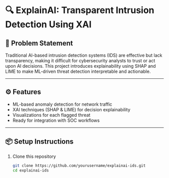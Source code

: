 # 🔍 ExplainAI: Transparent Intrusion Detection Using XAI

## 🚨 Problem Statement

Traditional AI-based intrusion detection systems (IDS) are effective but lack transparency, making it difficult for cybersecurity analysts to trust or act upon AI decisions. This project introduces explainability using SHAP and LIME to make ML-driven threat detection interpretable and actionable.

---

## ⚙️ Features

- ML-based anomaly detection for network traffic
- XAI techniques (SHAP & LIME) for decision explainability
- Visualizations for each flagged threat
- Ready for integration with SOC workflows

---

## 📦 Setup Instructions

1. Clone this repository  
   ```bash
   git clone https://github.com/yourusername/explainai-ids.git
   cd explainai-ids
